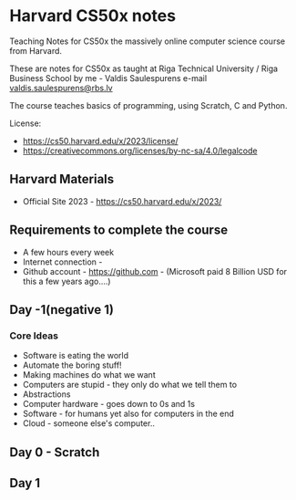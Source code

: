# Harvard CS50x notes

Teaching Notes for CS50x the massively online computer science course from Harvard.

These are notes for CS50x as taught at Riga Technical University / Riga Business School by me - Valdis Saulespurens
e-mail valdis.saulespurens@rbs.lv

The course teaches basics of programming, using Scratch, C and Python.

License: 
* https://cs50.harvard.edu/x/2023/license/
* https://creativecommons.org/licenses/by-nc-sa/4.0/legalcode

## Harvard Materials

* Official Site 2023 - https://cs50.harvard.edu/x/2023/

## Requirements to complete the course

* A few hours every week
* Internet connection - 
* Github account - https://github.com - (Microsoft paid 8 Billion USD for this a few years ago....)
  
## Day -1(negative 1)

### Core Ideas 

* Software is eating the world
* Automate the boring stuff!
* Making machines do what we want
* Computers are stupid - they only do what we tell them to
* Abstractions
* Computer hardware - goes down to 0s and 1s
* Software - for humans yet also for computers in the end
* Cloud - someone else's computer..

## Day 0 - Scratch



## Day 1
